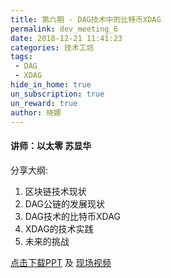```yaml
---
title: 第六期 - DAG技术中的比特币XDAG
permalink: dev_meeting_6
date: 2018-12-21 11:41:23
categories: 技术工坊
tags:
 - DAG
 - XDAG
hide_in_home: true
un_subscription: true
un_reward: true
author: 晓娜
---
```


#### 讲师：以太零 苏显华

分享大纲:
  1. 区块链技术现状
  2. DAG公链的发展现状
  3. DAG技术的比特币XDAG
  4. XDAG的技术实践
  5. 未来的挑战

[点击下载PPT](https://img.learnblockchain.cn/pdf/meetup_6.pdf) 及 [现场视频](https://m.qlchat.com/live/channel/channelPage/2000003040784741.htm)

